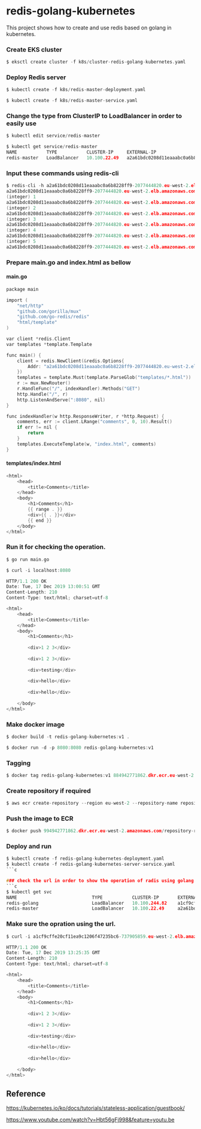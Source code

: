 # redis-golang-kubernetes

This project shows how to create and use redis based on golang in kubernetes.

### Create EKS cluster
```c
$ eksctl create cluster -f k8s/cluster-redis-golang-kubernetes.yaml
```

### Deploy Redis server
```c
$ kubectl create -f k8s/redis-master-deployment.yaml

$ kubectl create -f k8s/redis-master-service.yaml 
```

### Change the type from ClusterIP to LoadBalancer in order to easily use 

```c
$ kubectl edit service/redis-master

$ kubectl get service/redis-master
NAME           TYPE           CLUSTER-IP     EXTERNAL-IP                                                               PORT(S)          AGE
redis-master   LoadBalancer   10.100.22.49   a2a61bdc0208d11eaaabc0a6b8228ff9-2077444820.eu-west-2.elb.amazonaws.com   6379:32502/TCP   28m
```

### Input these commands using redis-cli 

```c
$ redis-cli -h a2a61bdc0208d11eaaabc0a6b8228ff9-2077444820.eu-west-2.elb.amazonaws.com -p 6379
a2a61bdc0208d11eaaabc0a6b8228ff9-2077444820.eu-west-2.elb.amazonaws.com:6379> lpush comments "hello"
(integer) 1
a2a61bdc0208d11eaaabc0a6b8228ff9-2077444820.eu-west-2.elb.amazonaws.com:6379> lpush comments "world"
(integer) 2
a2a61bdc0208d11eaaabc0a6b8228ff9-2077444820.eu-west-2.elb.amazonaws.com:6379> lpush comments "testing"
(integer) 3
a2a61bdc0208d11eaaabc0a6b8228ff9-2077444820.eu-west-2.elb.amazonaws.com:6379> lpush comments "1 2 3"
(integer) 4
a2a61bdc0208d11eaaabc0a6b8228ff9-2077444820.eu-west-2.elb.amazonaws.com:6379> lpush comments "1 2 3"
(integer) 5
a2a61bdc0208d11eaaabc0a6b8228ff9-2077444820.eu-west-2.elb.amazonaws.com:6379> exit
```

### Prepare main.go and index.html as bellow

#### main.go
```c
package main

import (
	"net/http"
	"github.com/gorilla/mux"
	"github.com/go-redis/redis"
	"html/template"
)

var client *redis.Client
var templates *template.Template

func main() {
	client = redis.NewClient(&redis.Options{
		Addr: "a2a61bdc0208d11eaaabc0a6b8228ff9-2077444820.eu-west-2.elb.amazonaws.com:6379",
	})
	templates = template.Must(template.ParseGlob("templates/*.html"))
	r := mux.NewRouter()
	r.HandleFunc("/", indexHandler).Methods("GET")
	http.Handle("/", r)
	http.ListenAndServe(":8080", nil)
}

func indexHandler(w http.ResponseWriter, r *http.Request) {
	comments, err := client.LRange("comments", 0, 10).Result()
	if err != nil {
		return
	}
	templates.ExecuteTemplate(w, "index.html", comments)
}
```

#### templates/index.html

```c
<html>
	<head>
		<title>Comments</title>
	</head>
	<body>
		<h1>Comments</h1>
		{{ range . }}
		<div>{{ . }}</div>
		{{ end }}
	</body>
</html>
```

### Run it for checking the operation.
```c
$ go run main.go

$ curl -i localhost:8080
```

```c
HTTP/1.1 200 OK
Date: Tue, 17 Dec 2019 13:00:51 GMT
Content-Length: 210
Content-Type: text/html; charset=utf-8

<html>
	<head>
		<title>Comments</title>
	</head>
	<body>
		<h1>Comments</h1>
		
		<div>1 2 3</div>
		
		<div>1 2 3</div>
		
		<div>testing</div>
		
		<div>hello</div>
		
		<div>hello</div>
		
	</body>
</html>
```

### Make docker image
```c
$ docker build -t redis-golang-kubernetes:v1 .

$ docker run -d -p 8080:8080 redis-golang-kubernetes:v1
```

### Tagging
```c
$ docker tag redis-golang-kubernetes:v1 884942771862.dkr.ecr.eu-west-2.amazonaws.com/repository-redis-golang
```

### Create repository if required
```c
$ aws ecr create-repository --region eu-west-2 --repository-name repository-redis-golang
```

### Push the image to ECR
```c
$ docker push 994942771862.dkr.ecr.eu-west-2.amazonaws.com/repository-redis-golang
```

### Deploy and run
```c
$ kubectl create -f redis-golang-kubernetes-deployment.yaml
$ kubectl create -f redis-golang-kubernetes-server-service.yaml 
```c

### check the url in order to show the operation of radis using golang.
```c
$ kubectl get svc
NAME                            TYPE           CLUSTER-IP       EXTERNAL-IP                                                               PORT(S)                      AGE
redis-golang                    LoadBalancer   10.100.244.82    a1cf9cffe20cf11ea9c1206f47235bc6-737905859.eu-west-2.elb.amazonaws.com    8080:32085/TCP               12s
redis-master                    LoadBalancer   10.100.22.49     a2a61bdc0208d11eaaabc0a6b8228ff9-2077444820.eu-west-2.elb.amazonaws.com   6379:32502/TCP               7h52m
```


### Make sure the opration using the url.
```c
$ curl -i a1cf9cffe20cf11ea9c1206f47235bc6-737905859.eu-west-2.elb.amazonaws.com:8080
```

```c
HTTP/1.1 200 OK
Date: Tue, 17 Dec 2019 13:25:35 GMT
Content-Length: 210
Content-Type: text/html; charset=utf-8

<html>
	<head>
		<title>Comments</title>
	</head>
	<body>
		<h1>Comments</h1>
		
		<div>1 2 3</div>
		
		<div>1 2 3</div>
		
		<div>testing</div>
		
		<div>hello</div>
		
		<div>hello</div>
		
	</body>
</html>
```

## Reference
https://kubernetes.io/ko/docs/tutorials/stateless-application/guestbook/

https://www.youtube.com/watch?v=Hbt56gFj998&feature=youtu.be
